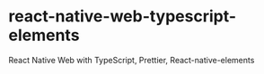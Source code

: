 # react-native-web-typescript-elements
React Native Web with TypeScript, Prettier, React-native-elements
